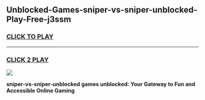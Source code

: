 
## Unblocked-Games-sniper-vs-sniper-unblocked-Play-Free-j3ssm
<h3>
<a href="https://premium76.site?title=sniper-vs-sniper-unblocked&ref=18A1">CLICK TO PLAY</a></h3>
<hr>

<h3>
<a href="https://premium76.site?title=sniper-vs-sniper-unblocked&ref=18A1">CLICK 2 PLAY</a>
  
</h3>

<a href="https://premium76.site?title=sniper-vs-sniper-unblocked&ref=18A1"><img src="https://clearcache.store/games.png"></a>


**sniper-vs-sniper-unblocked games unblocked: Your Gateway to Fun and Accessible Online Gaming**
